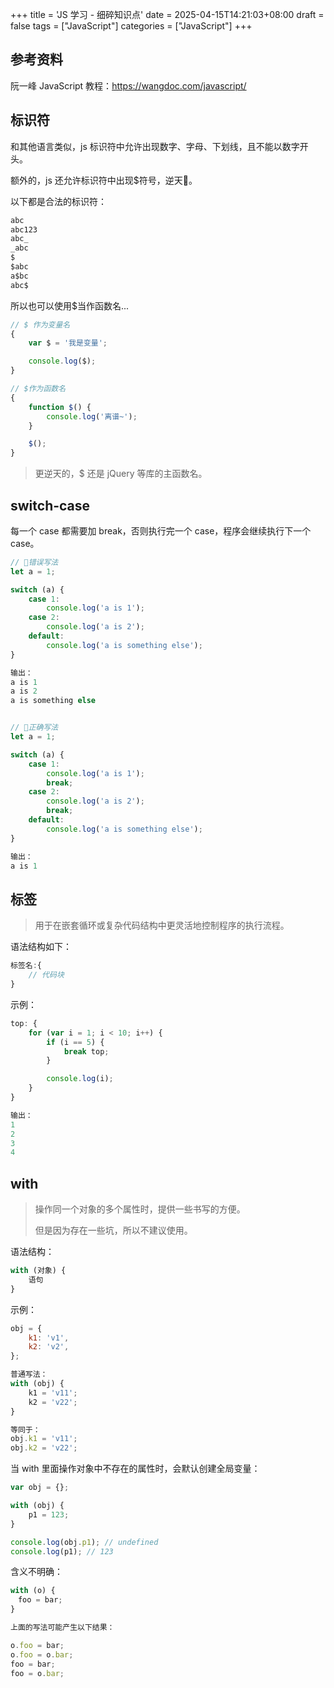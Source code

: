 +++
title = 'JS 学习 - 细碎知识点'
date = 2025-04-15T14:21:03+08:00
draft = false
tags = ["JavaScript"]
categories = ["JavaScript"]
+++

## 参考资料

阮一峰 JavaScript 教程：<https://wangdoc.com/javascript/>

## 标识符

和其他语言类似，js 标识符中允许出现数字、字母、下划线，且不能以数字开头。

额外的，js 还允许标识符中出现$符号，逆天🤮。

以下都是合法的标识符：

```js
abc
abc123
abc_
_abc
$
$abc
a$bc
abc$
```

所以也可以使用$当作函数名...

```js
// $ 作为变量名
{
    var $ = '我是变量';

    console.log($);
}

// $作为函数名
{
    function $() {
        console.log('离谱~');
    }

    $();
}
```

> 更逆天的，$ 还是 jQuery 等库的主函数名。

## switch-case

每一个 case 都需要加 break，否则执行完一个 case，程序会继续执行下一个 case。

```js
// 🙅错误写法
let a = 1;

switch (a) {
    case 1:
        console.log('a is 1');
    case 2:
        console.log('a is 2');
    default:
        console.log('a is something else');
}

输出：
a is 1
a is 2
a is something else


// 🙆正确写法
let a = 1;

switch (a) {
    case 1:
        console.log('a is 1');
        break;
    case 2:
        console.log('a is 2');
        break;
    default:
        console.log('a is something else');
}

输出：
a is 1
```

## 标签

> 用于在嵌套循环或复杂代码结构中更灵活地控制程序的执行流程。

语法结构如下：

```js
标签名:{
    // 代码块
}
```

示例：

```js
top: {
    for (var i = 1; i < 10; i++) {
        if (i == 5) {
            break top;
        }

        console.log(i);
    }
}

输出：
1
2
3
4
```

## with

> 操作同一个对象的多个属性时，提供一些书写的方便。
>
> 但是因为存在一些坑，所以不建议使用。

语法结构：

```js
with (对象) {
    语句
}
```

示例：

```js
obj = {
    k1: 'v1',
    k2: 'v2',
};

普通写法：
with (obj) {
    k1 = 'v11';
    k2 = 'v22';
}

等同于：
obj.k1 = 'v11';
obj.k2 = 'v22';
```

当 with 里面操作对象中不存在的属性时，会默认创建全局变量：

```js
var obj = {};

with (obj) {
    p1 = 123;
}

console.log(obj.p1); // undefined
console.log(p1); // 123
```

含义不明确：

```js
with (o) {
　foo = bar;
}

上面的写法可能产生以下结果：

o.foo = bar;
o.foo = o.bar;
foo = bar;
foo = o.bar;
```
